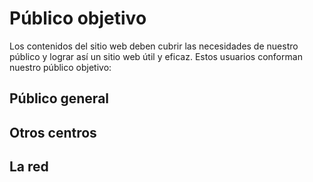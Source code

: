 # Público objetivo

Los contenidos del sitio web deben cubrir las 
necesidades de nuestro público y lograr así un 
sitio web útil y eficaz. Estos usuarios conforman 
nuestro público objetivo:

## Público general

## Otros centros

## La red 